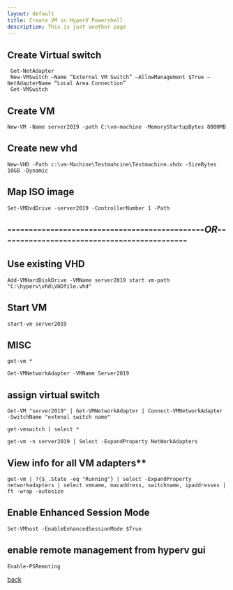 ```yaml
---
layout: default
title: Create VM in HyperV Powershell
description: This is just another page
---
```


## Create Virtual switch


	 Get-NetAdapter 
	 New-VMSwitch –Name “External VM Switch” –AllowManagement $True –NetAdapterName “Local Area Connection” 
	 Get-VMSwitch 


## Create VM

	New-VM -Name server2019 -path C:\vm-machine -MemoryStartupBytes 8000MB 

## Create new vhd

	New-VHD -Path c:\vm-Machine\Testmahcine\Testmachine.vhdx -SizeBytes 10GB -Dynamic 
## Map ISO image	
	Set-VMDvdDrive -server2019 -ControllerNumber 1 -Path 					

## ----------------------------------------------*OR*--------------------------------------------

## Use existing VHD

	Add-VMHardDiskDrive -VMName server2019 start vm-path "C:\hyperv\vhd\VHDfile.vhd" 

## Start VM		

	start-vm server2019

## MISC

	get-vm *

	Get-VMNetworkAdapter -VMName Server2019

## assign virtual switch

	Get-VM "server2019" | Get-VMNetworkAdapter | Connect-VMNetworkAdapter -SwitchName "extenal switch name"		

	get-vmswitch | select *

	get-vm -n server2019 | Select -ExpandProperty NetWorkAdapters

## View info for all VM adapters**
	get-vm | ?{$_.State -eq "Running"} | select -ExpandProperty networkadapters | select vmname, macaddress, switchname, ipaddresses | ft -wrap -autosize						


## Enable Enhanced Session Mode 
	Set-VMhost -EnableEnhancedSessionMode $True						

## enable remote management from hyperv gui
	Enable-PSRemoting 									


[back](./)

